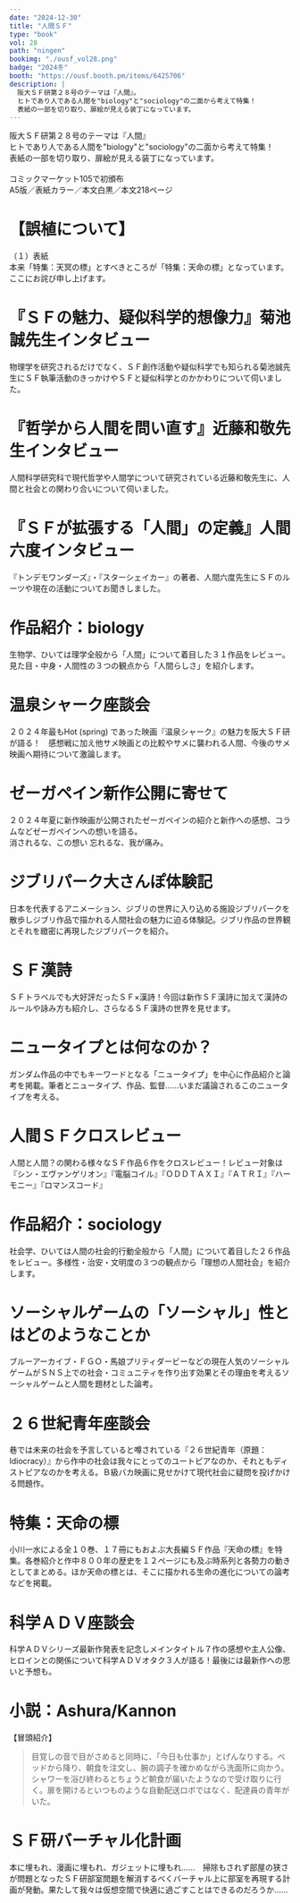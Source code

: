 ```yaml
---
date: "2024-12-30"
title: "人間ＳＦ"
type: "book"
vol: 28
path: "ningen"
bookimg: "./ousf_vol28.png"
badge: "2024冬"
booth: "https://ousf.booth.pm/items/6425706"
description: | 
  阪大ＳＦ研第２８号のテーマは『人間』。
  ヒトであり人である人間を"biology"と"sociology"の二面から考えて特集！
  表紙の一部を切り取り、扉絵が見える装丁になっています。
---
```


阪大ＳＦ研第２８号のテーマは『人間』  
ヒトであり人である人間を"biology"と"sociology"の二面から考えて特集！  
表紙の一部を切り取り、扉絵が見える装丁になっています。  
<br>
コミックマーケット105で初頒布  
A5版／表紙カラー／本文白黒／本文218ページ

# 【誤植について】

（１）表紙  
本来「特集：天冥の標」とすべきところが「特集：天命の標」となっています。  
ここにお詫び申し上げます。

# 『ＳＦの魅力、疑似科学的想像力』菊池誠先生インタビュー

物理学を研究されるだけでなく、ＳＦ創作活動や疑似科学でも知られる菊池誠先生にＳＦ執筆活動のきっかけやＳＦと疑似科学とのかかわりについて伺いました。

# 『哲学から人間を問い直す』近藤和敬先生インタビュー

人間科学研究科で現代哲学や人間学について研究されている近藤和敬先生に、人間と社会との関わり合いについて伺いました。

# 『ＳＦが拡張する「人間」の定義』人間六度インタビュー

『トンデモワンダーズ』・『スターシェイカー』の著者、人間六度先生にＳＦのルーツや現在の活動についてお聞きしました。

# 作品紹介：biology

生物学、ひいては理学全般から「人間」について着目した３１作品をレビュー。見た目・中身・人間性の３つの観点から「人間らしさ」を紹介します。

# 温泉シャーク座談会

２０２４年最もHot (spring) であった映画『温泉シャーク』の魅力を阪大ＳＦ研が語る！　感想戦に加え他サメ映画との比較やサメに襲われる人間、今後のサメ映画へ期待について激論します。

# ゼーガペイン新作公開に寄せて

２０２４年夏に新作映画が公開されたゼーガペインの紹介と新作への感想、コラムなどゼーガペインへの想いを語る。  
消されるな、この想い 忘れるな、我が痛み。

# ジブリパーク大さんぽ体験記

日本を代表するアニメーション、ジブリの世界に入り込める施設ジブリパークを散歩しジブリ作品で描かれる人間社会の魅力に迫る体験記。ジブリ作品の世界観とそれを緻密に再現したジブリパークを紹介。

# ＳＦ漢詩

ＳＦトラベルでも大好評だったＳＦ×漢詩！今回は新作ＳＦ漢詩に加えて漢詩のルールや詠み方も紹介し、さらなるＳＦ漢詩の世界を見せます。

# ニュータイプとは何なのか？

ガンダム作品の中でもキーワードとなる「ニュータイプ」を中心に作品紹介と論考を掲載。筆者とニュータイプ、作品、監督......いまだ議論されるこのニュータイプを考える。

# 人間ＳＦクロスレビュー

人間と人間？の関わる様々なＳＦ作品６作をクロスレビュー！レビュー対象は『シン・エヴァンゲリオン』『電脳コイル』『ＯＤＤＴＡＸＩ』『ＡＴＲＩ』『ハーモニー』『ロマンスコード』

# 作品紹介：sociology

社会学、ひいては人間の社会的行動全般から「人間」について着目した２６作品をレビュー。多様性・治安・文明度の３つの観点から「理想の人間社会」を紹介します。

# ソーシャルゲームの「ソーシャル」性とはどのようなことか

ブルーアーカイブ・ＦＧＯ・馬娘プリティダービーなどの現在人気のソーシャルゲームがＳＮＳ上での社会・コミュニティを作り出す効果とその理由を考えるソーシャルゲームと人間を題材とした論考。

# ２６世紀青年座談会

巷では未来の社会を予言していると噂されている『２６世紀青年（原題：Idiocracy）』から作中の社会は我々にとってのユートピアなのか、それともディストピアなのかを考える。Ｂ級バカ映画に見せかけて現代社会に疑問を投げかける問題作。

# 特集：天命の標

小川一水による全１０巻、１７冊にもおよぶ大長編ＳＦ作品『天命の標』を特集。各巻紹介と作中８００年の歴史を１２ページにも及ぶ時系列と各勢力の動きとしてまとめる。ほか天命の標とは、そこに描かれる生命の進化についての論考などを掲載。

# 科学ＡＤＶ座談会

科学ＡＤＶシリーズ最新作発表を記念しメインタイトル７作の感想や主人公像、ヒロインとの関係について科学ＡＤＶオタク３人が語る！最後には最新作への思いと予想も。

# 小説：Ashura/Kannon

【冒頭紹介】
> 目覚しの音で目がさめると同時に、「今日も仕事か」とげんなりする。ベッドから降り、朝食を注文し、腕の調子を確かめながら洗面所に向かう。シャワーを浴び終わるとちょうど朝食が届いたようなので受け取りに行く。扉を開けるといつものような自動配送ロボではなく、配達員の青年がいた。

# ＳＦ研バーチャル化計画

本に埋もれ、漫画に埋もれ、ガジェットに埋もれ......　掃除もされず部屋の狭さが問題となったＳＦ研部室問題を解消するべくバーチャル上に部室を再現する計画が発動。果たして我々は仮想空間で快適に過ごすことはできるのだろうか......
